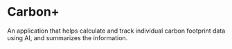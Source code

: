 # Carbon+
An application that helps calculate and track individual carbon footprint data using AI, and summarizes the information.
